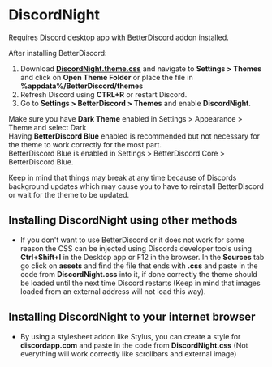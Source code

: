 # DiscordNight

Requires [Discord](https://discordapp.com/) desktop app with [BetterDiscord](https://betterdiscord.net/home/) addon installed.

After installing BetterDiscord:
1. Download [**DiscordNight.theme.css**](DiscordNight.theme.css) and navigate to **Settings > Themes** and click on **Open Theme Folder** or place the file in **%appdata%/BetterDiscord/themes**
2. Refresh Discord using **CTRL+R** or restart Discord.
3. Go to **Settings > BetterDiscord > Themes** and enable **DiscordNight**.

Make sure you have **Dark Theme** enabled in Settings > Appearance > Theme and select Dark  
      Having **BetterDiscord Blue** enabled is recommended but not necessary for the theme to work correctly for the most part.  
      BetterDiscord Blue is enabled in Settings > BetterDiscord Core > BetterDiscord Blue.  

Keep in mind that things may break at any time because of Discords background updates which may cause you to have to reinstall BetterDiscord or wait for the theme to be updated.

## Installing DiscordNight using other methods
- If you don't want to use BetterDiscord or it does not work for some reason the CSS can be injected using Discords developer tools using **Ctrl+Shift+I** in the Desktop app or F12 in the browser. In the **Sources** tab go click on **assets** and find the file that ends with **.css** and paste in the code from **DiscordNight.css** into it, if done correctly the theme should be loaded until the next time Discord restarts (Keep in mind that images loaded from an external address will not load this way).

## Installing DiscordNight to your internet browser
- By using a stylesheet addon like Stylus, you can create a style for **discordapp.com** and paste in the code from **DiscordNight.css** (Not everything will work correctly like scrollbars and external image)
